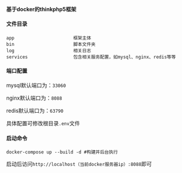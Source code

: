 #### 基于docker的thinkphp5框架

#### 文件目录

```
app                      框架主体   
bin                      脚本文件夹
log                      相关日志
services                 包含相关服务配置，如mysql、nginx、redis等等
```

#### 端口配置

mysql默认端口为：`33060`

nginx默认端口为：`8088`

redis默认端口为：`63790`

具体配置可修改根目录`.env`文件

#### 启动命令

```
docker-compose up --build -d #构建并后台执行
```

启动后访问`http://localhost（当前docker服务器ip）:8088`即可
